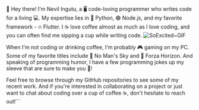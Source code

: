 👋 Hey there! I'm Nevil Ingutu, a 🖥️ code-loving programmer who writes code for a living 💻.
My expertise lies in 🐍 Python, 🟢 Node.js, and my favorite framework - 🔥 Flutter. 
I ☕ love coffee almost as much as I love coding, and you can often find me sipping a cup while writing code.
![SoExcited~GIF](https://user-images.githubusercontent.com/129394434/234642202-4b2cf3cb-bcc7-4b3a-9e00-5b7842ce64f1.gif)

When I'm not coding or drinking coffee, I'm probably 🎮 gaming on my PC. 
Some of my favorite titles include 🌌 No Man's Sky and 🚗 Forza Horizon.
And speaking of programming humor, I have a few programming jokes up my sleeve that are sure to make you 🤣!

Feel free to browse through my GitHub repositories to see some of my recent work. 
And if you're interested in collaborating on a project or just want to chat about coding over a cup of coffee ☕, don't hesitate to reach out!```



<!---
nevil-ingutu/nevil-ingutu is a ✨ special ✨ repository because its `README.md` (this file) appears on your GitHub profile.
You can click the Preview link to take a look at your changes.
--->


